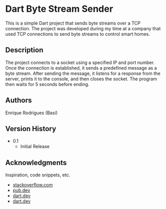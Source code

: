 # Dart Byte Stream Sender

This is a simple Dart project that sends byte streams over a TCP connection. The project was developed during my time at a company that used TCP connections to send byte streams to control smart homes.

## Description

The project connects to a socket using a specified IP and port number. Once the connection is established, it sends a predefined message as a byte stream. After sending the message, it listens for a response from the server, prints it to the console, and then closes the socket. The program then waits for 5 seconds before ending.

## Authors

Enrique Rodrigues (Basi)

## Version History

* 0.1
    * Initial Release

## Acknowledgments

Inspiration, code snippets, etc.
* [stackoverflow.com](https://stackoverflow.com/questions/2878867/how-to-send-an-array-of-bytes-over-a-tcp-connection-java-programming)
* [pub.dev](https://pub.dev/documentation/tcp_socket_connection/latest/)
* [dart.dev](https://dart.dev/tutorials/language/streams)
* [dart.dev](https://dart.dev/articles/libraries/creating-streams)

